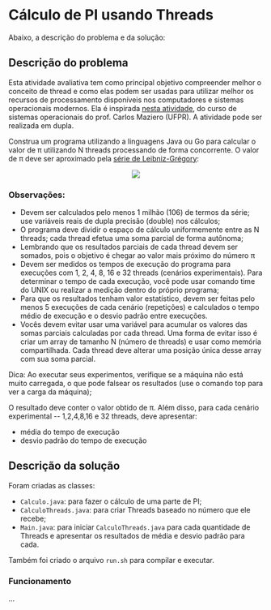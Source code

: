 
# Cálculo de PI usando Threads

Abaixo, a descrição do problema e da solução:

## Descrição do problema

Esta atividade avaliativa tem como principal objetivo compreender melhor o conceito de thread e como elas podem ser usadas para utilizar melhor os recursos de processamento disponíveis nos computadores e sistemas operacionais modernos. Ela é inspirada [nesta atividade](http://wiki.inf.ufpr.br/maziero/doku.php?id=so:calculo_de_pi_com_threads), do curso de sistemas operacionais do prof. Carlos Maziero (UFPR). A atividade pode ser realizada em dupla.

Construa um programa utilizando a linguagens Java ou Go para calcular o valor de π utilizando N threads processando de forma concorrente. O valor de π deve ser aproximado pela [série de Leibniz-Grégory](https://pt.wikipedia.org/wiki/F%C3%B3rmula_de_Leibniz_para_%CF%80):

<p align="center">
  <img src="http://wiki.inf.ufpr.br/maziero/lib/exe/fetch.php?cache=&media=so:calcpi.png" />
</p>

### Observações:

- Devem ser calculados pelo menos 1 milhão (106) de termos da série; use variáveis reais de dupla precisão (double) nos cálculos;
- O programa deve dividir o espaço de cálculo uniformemente entre as N threads; cada thread efetua uma soma parcial de forma autônoma;
- Lembrando que os resultados parciais de cada thread devem ser somados, pois o objetivo é chegar ao valor mais próximo do número π
- Devem ser medidos os tempos de execução do programa para execuções com 1, 2, 4, 8, 16 e 32 threads (cenários experimentais). Para determinar o tempo de cada execução, você pode usar comando time do UNIX ou realizar a medição dentro do próprio programa;
- Para que os resultados tenham valor estatístico, devem ser feitas pelo menos 5 execuções de cada cenário (repetições) e calculados o tempo médio de execução e o desvio padrão entre execuções.
- Vocês devem evitar usar uma variável para acumular os valores das somas parciais calculadas por cada thread. Uma forma de evitar isso é criar um array de tamanho N (número de threads) e usar como memória compartilhada. Cada thread deve alterar uma posição única desse array com sua soma parcial.

Dica: Ao executar seus experimentos, verifique se a máquina não está muito carregada, o que pode falsear os resultados (use o comando top para ver a carga da máquina);

O resultado deve conter o valor obtido de π. Além disso, para cada cenário experimental -- 1,2,4,8,16 e 32 threads, deve apresentar:
- média do tempo de execução
- desvio padrão do tempo de execução

## Descrição da solução
 
Foram criadas as classes:
- `Calculo.java`: para fazer o cálculo de uma parte de PI;
- `CalculoThreads.java`: para criar Threads baseado no número que ele recebe;
- `Main.java`: para iniciar `CalculoThreads.java` para cada quantidade de Threads e apresentar os resultados de média e desvio padrão para cada.

Também foi criado o arquivo `run.sh` para compilar e executar.

### Funcionamento

...
